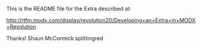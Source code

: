 This is the README file for the Extra described at:

http://rtfm.modx.com/display/revolution20/Developing+an+Extra+in+MODX+Revolution

Thanks!
Shaun McCormick
splittingred
